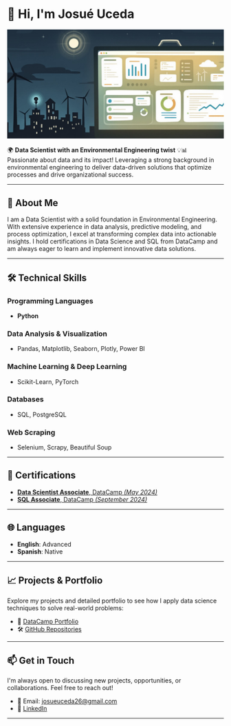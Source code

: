 # 👋 Hi, I'm Josué Uceda

![Cover](./coverimage2.JPG)

🌍 **Data Scientist with an Environmental Engineering twist** 💡📊  
Passionate about data and its impact! Leveraging a strong background in environmental engineering to deliver data-driven solutions that optimize processes and drive organizational success.

---

## 🧩 About Me

I am a Data Scientist with a solid foundation in Environmental Engineering. With extensive experience in data analysis, predictive modeling, and process optimization, I excel at transforming complex data into actionable insights. I hold certifications in Data Science and SQL from DataCamp and am always eager to learn and implement innovative data solutions.

---

## 🛠️ Technical Skills

### **Programming Languages**
- **Python**

### **Data Analysis & Visualization**
- Pandas, Matplotlib, Seaborn, Plotly, Power BI

### **Machine Learning & Deep Learning**
- Scikit-Learn, PyTorch

### **Databases**
- SQL, PostgreSQL

### **Web Scraping**
- Selenium, Scrapy, Beautiful Soup

---

## 🏅 Certifications

- [**Data Scientist Associate**, DataCamp *(May 2024)*](https://www.datacamp.com/certificate/DSA0017455504822)
- [**SQL Associate**, DataCamp *(September 2024)*](https://www.datacamp.com/certificate/SQA0011722198301)

---

## 🌐 Languages

- **English**: Advanced
- **Spanish**: Native

---

## 📈 Projects & Portfolio

Explore my projects and detailed portfolio to see how I apply data science techniques to solve real-world problems:

- 🔗 [DataCamp Portfolio](https://www.datacamp.com/your-portfolio-link)
- 🛠️ [GitHub Repositories](https://github.com/josueuc26)

---

## 📫 Get in Touch

I'm always open to discussing new projects, opportunities, or collaborations. Feel free to reach out!

- 📧 Email: [josueuceda26@gmail.com](mailto:josueuceda26@gmail.com)
- 🔗 [LinkedIn](https://www.linkedin.com/in/josue-uceda)

---
<!---
josueuc26/josueuc26 is a ✨ special ✨ repository because its `README.md` (this file) appears on your GitHub profile.
You can click the Preview link to take a look at your changes.
--->
